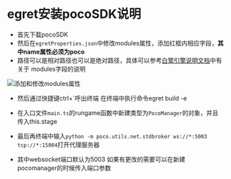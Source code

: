 # egret安装pocoSDK说明
* 首先下载pocoSDK 
* 然后在`egretProperties.json`中修改modules属性，添加红框内相应字段，**其中name属性必须为poco**
* 路径可以是相对路径也可以是绝对路径，具体可以参考[白鹭引擎说明文档](http://developer.egret.com/cn/github/egret-docs/Engine2D/projectConfig/configFile/index.html)中有关于 modules字段的说明

![添加和修改modules属性]()

- 然后通过快捷键ctrl+`呼出终端 在终端中执行命令egret build -e
![]()

- 在入口文件`main.ts`的rungame函数中新建类型为`PocoManager`的对象，并且传入this.stage
![]()

- 最后再终端中输入`python -m poco.utils.net.stdbroker ws://*:5003 tcp://*:15004`打开代理服务器
- 其中websocket端口默认为5003 如果有更改的需要可以在新建pocomanager的时候传入端口参数
![]()

